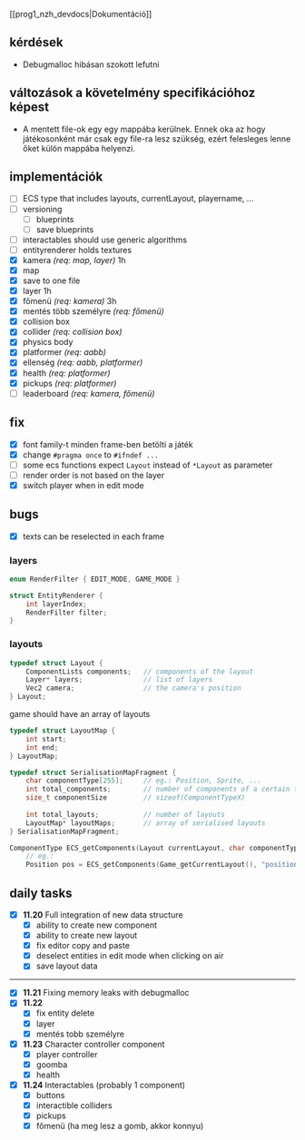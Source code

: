 [[prog1_nzh_devdocs|Dokumentáció]]

## kérdések
- Debugmalloc hibásan szokott lefutni
## változások a követelmény specifikációhoz képest
- A mentett file-ok egy egy mappába kerülnek. Ennek oka az hogy játékosonként már csak egy file-ra lesz szükség, ezért felesleges lenne őket külön mappába helyenzi. 

## implementációk
- [ ] ECS type that includes layouts, currentLayout, playername, ...
- [ ] versioning
	- [ ] blueprints
	- [ ] save blueprints
- [ ] interactables should use generic algorithms
- [ ] entityrenderer holds textures
- [x] kamera *(req: map, layer)* 1h
- [x] map
- [x] save to one file
- [x] layer 1h
- [x] főmenü *(req: kamera)* 3h
- [x] mentés több személyre *(req: főmenü)* 
- [x] collision box
- [x] collider *(req: collision box)*
- [x] physics body
- [x] platformer *(req: aabb)*
- [x] ellenség *(req: aabb, platformer)*
- [x] health *(req: platformer)*
- [x] pickups *(req: platformer)*
- [ ] leaderboard *(req: kamera, főmenü)*

## fix
- [x] font family-t minden frame-ben betölti a játék
- [x] change `#pragma once` to `#ifndef ...`
- [ ] some ecs  functions expect `Layout` instead of `*Layout` as parameter
- [ ] render order is not based on the layer
- [x] switch player when in edit mode

## bugs
- [x] texts can be reselected in each frame




### layers
```c
enum RenderFilter { EDIT_MODE, GAME_MODE }

struct EntityRenderer {
	int layerIndex;
	RenderFilter filter;
}
```

### layouts
```c
typedef struct Layout {
	ComponentLists components;   // components of the layout
	Layer* layers;				 // list of layers
	Vec2 camera;   				 // the camera's position
} Layout;
```
game should have an array of layouts
```c
typedef struct LayoutMap {
	int start;
	int end;
} LayoutMap;

typedef struct SerialisationMapFragment {
	char componentType[255];     // eg.: Position, Sprite, ...
	int total_components;   	 // number of components of a certain type
	size_t componentSize		 // sizeof(ComponentTypeX)
	
	int total_layouts;		     // number of layouts
	LayoutMap* layoutMaps;       // array of serialised layouts
} SerialisationMapFragment;
```

```c
ComponentType ECS_getComponents(Layout currentLayout, char componentType[255]);
	// eg.:
	Position pos = ECS_getComponents(Game_getCurrentLayout(), "position");
```

## daily tasks
- [x] **11.20**
	Full integration of new data structure
	- [x] ability to create new component
	- [x] ability to create new layout
	- [x] fix editor copy and paste
	- [x] deselect entities in edit mode when clicking on air
	- [x] save layout data
---
- [x] **11.21**
Fixing memory leaks with debugmalloc
- [x] **11.22**
	- [x] fix entity delete
	- [x] layer
	- [x] mentés tobb személyre
- [x] **11.23**
	Character controller component
	- [x] player controller
	- [x] goomba
	- [x] health
- [x] **11.24**
	Interactables (probably 1 component)
	- [x] buttons
	- [x] interactible colliders
	- [x] pickups
	- [x] főmenü (ha meg lesz a gomb, akkor konnyu)
